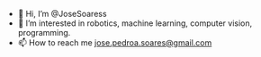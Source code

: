 - 👋 Hi, I’m @JoseSoaress
- 👀 I’m interested in robotics, machine learning, computer vision, programming.
- 📫 How to reach me jose.pedroa.soares@gmail.com

<!---
JoseSoaress/JoseSoaress is a ✨ special ✨ repository because its `README.md` (this file) appears on your GitHub profile.
You can click the Preview link to take a look at your changes.
--->

